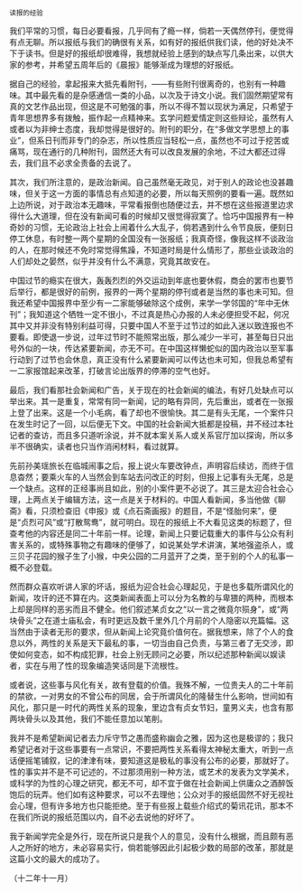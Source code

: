     读报的经验 

   我们平常的习惯，每日必要看报，几乎同有了瘾一样，倘若一天偶然停刊，便觉得有点无聊。所以报纸与我们的确很有关系，如有好的报纸供我们读，他的好处决不下于读书。但是好的报纸却很难得，我想就经验上感到的缺点写几条出来，以供大家的参考，并希望五周年后的《晨报》能够渐成为理想的好报纸。

   据自己的经验，拿起报来大抵先看附刊，——有些附刊很离奇的，也别有一种趣味。其中最先看的是杂感通信一类的小品，以次及于诗文小说。我们固然期望常有真的文艺作品出现，但这是不可勉强的事，所以不得不暂以现状为满足，只希望于青年思想界多有拨触，振作起一点精神来。玄学问题爱情定则这些辩论，虽然有人或者以为非绅士态度，我却觉得是很好的。附刊的职分，在“多做文学思想上的事业”，但系日刊而非专门的杂志，所以性质应当轻松一点，虽然也不可过于挖苦或痛骂，现在通行的几种附刊，固然还大有可以改良发展的余地，不过大都还过得去，我们且不必求全责备的去说了。

   其次，我们所注意的，是政治新闻。自己虽然毫无政见，对于别人的政论也没甚趣味，但关于这一方面的事情总有点知道的必要，所以每天照例的要看一遍。既然如上边所说，对于政治本无趣味，平常看报倒也随便过去，并不想在这些报道里边求得什么大道理，但在没有新闻可看的时候却又很觉得寂寞了。恰巧中国报界有一种奇妙的习惯，无论政治上社会上闹着什么大乱子，倘若遇到什么令节良辰，便刻日停工休息，有时整一两个星期的全国没有一张报纸；我真奇怪，像我这样不谈政治的人，在那时候还不免时常觉得焦躁，不知道时局是什么情形了，那些业谈政治的人们却处之晏然，似乎并没有什么不满意，究竟其故安在。

   中国过节的瘾实在很大，轰轰烈烈的外交运动到年底也要休假，商会的罢市也要节后举行，都是很好的前例，报界的一两个星期的停刊或者是当然的事也未可知。但我还希望中国报界中至少有一二家能够破除这个成例，来学一学邻国的“年中无休刊”；我知道这个牺牲一定不很小，不过真是热心办报的人未必便担受不起，何况其中又并非没有特别利益可得，只要中国人不至于过节过的如此入迷以致连报也不要看。即使退一步说，过年过节时不能照常出版，那么减少一半可，甚至每日只出号外似的一块，传达紧要新闻，亦无不可。在中国这样懒蛇似的国内政治以至军事行动到了过节也会休息，真正没有什么紧要新闻可以传达也未可知，但我总希望有一二家报馆起来改革，打破言论出版界的停滞的空气也好。

   最后，我们看那社会新闻和广告，关于现在的社会新闻的编法，有好几处缺点可以举出来。其一是重复，常常有同一新闻，记的略有异同，先后重出，或者在一张报上登了出来。这是一个小毛病，看了却也不很愉快。其二是有头无尾，一个案件只在发生时记了一回，以后便无下文。中国的社会新闻大抵都是投稿，并不经过本社记者的查访，而且多只道听涂说，并不就本案关系人或关系官厅加以探询，所以多半不很确实，读者也只当作消闲材料，看过就算。

   先前孙美瑶旅长在临城闹事之后，报上说火车要改钟点，声明容后续访，而终于信息杳然；要乘火车的人当然会到车站去问改正的时刻，但报上记事有头无尾，总是一个缺点。这样的正经事尚且如此，别的小案件更不必说了。其三是太迎合社会心理，上两点关于编辑方法，这一点是关于材料的。中国人看新闻，多当他做《聊斋》看，只须检查旧《申报》或《点石斋画报》的题目，不是“怪胎何来”，便是“贞烈可风”或“打散鸳鸯”，就可明白。现在的报纸上不大看见这类的标题了，但查考他的内容还是同二十年前一样。论理，新闻上只要记载重大的事件与公众有利害关系的，或特殊事物之有趣味的便够了，如说某处学术讲演，某地强盗杀人，或三贝子花园的猴子生了小猴，中央公园的二月蓝开了之类，至于别的个人的私事一概不必登载。

   然而群众喜欢听讲人家的坏话，报纸为迎合社会心理起见，于是也多载所谓风化的新闻，攻讦的还不算在内。这类新闻表面上可以分为名教的与卑猥的两种，而根本上却是同样的恶劣而且不健全。他们叙述某贞女之“以一言之微竟尔殒身”，或“两块骨头”之在道士庙私会，有时更远及数千里外几个月前的个人隐密以充篇幅。这当然由于读者无形的要求，但从新闻上论究竟价值何在。据我想来，除了个人的食息以外，两性的关系是天下最私的事，一切当由自己负责，与第三者了无交涉，即使如何变态，如不构成犯罪，社会上别无顾问之必要，所以纪述那种新闻以娱读者，实在与用了性的现象编造笑话同是下流根性。

   或者说，这些事与风化有关，故有登载的价值。我殊不解，一位贵夫人的二十年前的禁欲，一对男女的不曾公布的同居，会于所谓风化的隆替生什么影响，世间如有风化，那只是一时代的两性关系的现象，里边含有贞女节妇，童男义夫，也含有那两块骨头以及其他，我们不能任意加以笔削。

   我并不是希望新闻记者去力斥守节之愚而盛称幽会之雅，因为这也是极谬的；我只希望记者对于这些事要有一点常识，不要把两性关系看得太神秘太重大，听到一点话便摇笔铺叙，记的津津有味，要知道这是极私的事没有公布的必要，那就好了。性的事实并不是不可记述的，不过那须用别一种方法，或艺术的发表为文学美术，或科学的为性的心理之研究，都无不可，却不宜于做在社会新闻上供庸众之酒醉饭饱后的玩弄。他们如有这种要求，可以不去理他；公众对手的报纸固然不好无视社会心理，但有许多地方也只能拒绝。至于有些报上载些介绍式的菊讯花讯，那本不在我们所说的报纸范围以内，自不必去说他的好坏了。

   我于新闻学完全是外行，现在所说只是我个人的意见，没有什么根据，而且颇有恶人之所好的地方，未必容易实行，倘若能够因此引起极少数的局部的改革，那就是这篇小文的最大的成功了。

   （十二年十一月）


